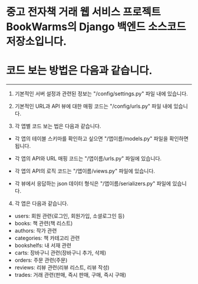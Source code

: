 # 중고 전자책 거래 웹 서비스 프로젝트 BookWarms의 Django 백엔드 소스코드 저장소입니다.

# 코드 보는 방법은 다음과 같습니다.
---
1. 기본적인 서버 설정과 관련된 정보는 "/config/settings.py" 파일 내에 있습니다.

2. 기본적인 URL과 API 뷰에 대한 매핑 코드는 "/config/urls.py" 파일 내에 있습니다.

3.  각 앱별 코드 보는 법은 다음과 같습니다.
  - 각 앱의 테이블 스키마를 확인하고 싶으면 "/앱이름/models.py" 파일을 확인하면 됩니다.

  - 각 앱의 API와 URL 매핑 코드는 "/앱이름/urls.py" 파일에 있습니다.

  - 각 앱의 API의 로직 코드는 "/앱이름/views.py" 파일에 있습니다.

  - 각 뷰에서 응답하는 json 데이터 형식은 "/앱이름/serializers.py" 파일에 있습니다.

4. 각 앱은 다음과 같습니다.
  - users: 회원 관련(로그인, 회원가입, 소셜로그인 등)
  - books: 책 관련(책 리스트)
  - authors: 작가 관련
  - categories: 책 카테고리 관련
  - bookshelfs: 내 서재 관련
  - carts: 장바구니 관련(장바구니 추가, 삭제)
  - orders: 주문 관련(주문)
  - reviews: 리뷰 관련(리뷰 리스트, 리뷰 작성)
  - trades: 거래 관련(판매, 즉시 판매, 구매, 즉시 구매)